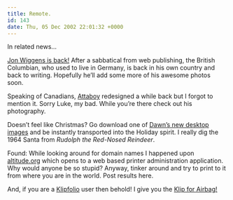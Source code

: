 ```yaml
---
title: Remote.
id: 143
date: Thu, 05 Dec 2002 22:01:32 +0000
---
```


In related news…  

[Jon Wiggens is back!](http://www.jonwiggens.com) After a sabbatical from web publishing, the British Columbian, who used to live in Germany, is back in his own country and back to writing. Hopefully he’ll add some more of his awesome photos soon.  

Speaking of Canadians, [Attaboy](http://www.attaboy.ca) redesigned a while back but I forgot to mention it. Sorry Luke, my bad. While you’re there check out his photography.  

Doesn’t feel like Christmas? Go download one of [Dawn’s new desktop images](http://a.lifeuncommon.org/yesterdays/2002-Dec05/index.php) and be instantly transported into the Holiday spirit. I really dig the 1964 Santa from *Rudolph the Red-Nosed Reindeer*.  

Found: While looking around for domain names I happened upon [altitude.org](http://www.altitude.org) which opens to a web based printer administration application. Why would anyone be so stupid? Anyway, tinker around and try to print to it from where you are in the world. Post results here.  

And, if you are a [Klipfolio](http://www.serence.com/site.php?page=prod_klipfolio) user then behold! I give you the [Klip for Airbag!](http://www.klipfarm.com/farm.php?page=info&klip=963)





